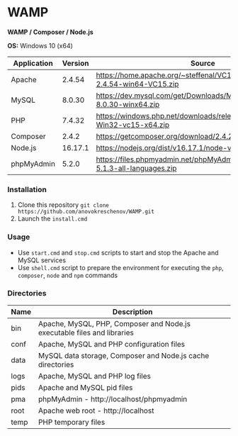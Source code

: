 # WAMP

**WAMP / Composer / Node.js**

**OS:** Windows 10 (x64)

| Application | Version | Source |
| ----------- | ------- | ------ |
| Apache      | 2.4.54  | https://home.apache.org/~steffenal/VC15/binaries/httpd-2.4.54-win64-VC15.zip |
| MySQL       | 8.0.30  | https://dev.mysql.com/get/Downloads/MySQL-8.0/mysql-8.0.30-winx64.zip |
| PHP         | 7.4.32  | https://windows.php.net/downloads/releases/php-7.4.32-Win32-vc15-x64.zip |
| Composer    | 2.4.2   | https://getcomposer.org/download/2.4.2/composer.phar |
| Node.js     | 16.17.1 | https://nodejs.org/dist/v16.17.1/node-v16.17.1-win-x64.zip |
| phpMyAdmin  | 5.2.0   | https://files.phpmyadmin.net/phpMyAdmin/5.2.0/phpMyAdmin-5.1.3-all-languages.zip |

### Installation

1. Clone this repository `git clone https://github.com/anovokreschenov/WAMP.git`
2. Launch the `install.cmd`

### Usage

- Use `start.cmd` and `stop.cmd` scripts to start and stop the Apache and MySQL services
- Use `shell.cmd` script to prepare the environment for executing the `php`, `composer`, `node` and `npm` commands

### Directories

| Name | Description |
| ---- | ----------- |
| bin  | Apache, MySQL, PHP, Composer and Node.js executable files and libraries |
| conf | Apache, MySQL and PHP configuration files |
| data | MySQL data storage, Composer and Node.js cache directories |
| logs | Apache, MySQL and PHP log files |
| pids | Apache and MySQL pid files |
| pma  | phpMyAdmin - http://localhost/phpmyadmin |
| root | Apache web root - http://localhost |
| temp | PHP temporary files |

